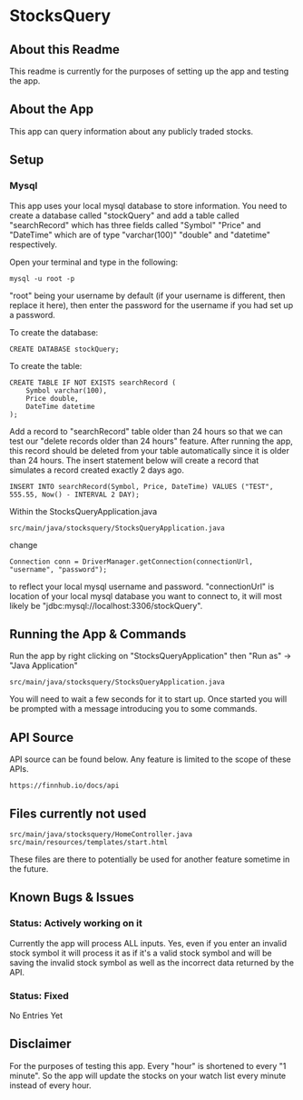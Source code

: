 # StocksQuery

## About this Readme
This readme is currently for the purposes of setting up the app and testing the app.

## About the App
This app can query information about any publicly traded stocks.

## Setup
### Mysql
This app uses your local mysql database to store information. You need to create a database called "stockQuery" and add a table called "searchRecord" which has three fields called "Symbol" "Price" and "DateTime" which are of type "varchar(100)" "double" and "datetime" respectively.

Open your terminal and type in the following:
```
mysql -u root -p
```
"root" being your username by default (if your username is different, then replace it here), then enter the password for the username if you had set up a password.

To create the database:
```
CREATE DATABASE stockQuery;
```
To create the table:
```
CREATE TABLE IF NOT EXISTS searchRecord (
    Symbol varchar(100),
    Price double,
    DateTime datetime
);
```
Add a record to "searchRecord" table older than 24 hours so that we can test our "delete records older than 24 hours" feature. After running the app, this record should be deleted from your table automatically since it is older than 24 hours. The insert statement below will create a record that simulates a record created exactly 2 days ago.
```
INSERT INTO searchRecord(Symbol, Price, DateTime) VALUES ("TEST", 555.55, Now() - INTERVAL 2 DAY);
```
Within the StocksQueryApplication.java
```
src/main/java/stocksquery/StocksQueryApplication.java
```
change
```
Connection conn = DriverManager.getConnection(connectionUrl, "username", "password");
```
to reflect your local mysql username and password. "connectionUrl" is location of your local mysql database you want to connect to, it will most likely be "jdbc:mysql://localhost:3306/stockQuery".

## Running the App & Commands
Run the app by right clicking on "StocksQueryApplication" then "Run as" -> "Java Application"
```
src/main/java/stocksquery/StocksQueryApplication.java
```
You will need to wait a few seconds for it to start up. Once started you will be prompted with a message introducing you to some commands.

## API Source
API source can be found below. Any feature is limited to the scope of these APIs.
```
https://finnhub.io/docs/api
```

## Files currently not used
```
src/main/java/stocksquery/HomeController.java
src/main/resources/templates/start.html
```
These files are there to potentially be used for another feature sometime in the future.

## Known Bugs & Issues
### Status: Actively working on it
Currently the app will process ALL inputs. Yes, even if you enter an invalid stock symbol it will process it as if it's a valid stock symbol and will be saving the invalid stock symbol as well as the incorrect data returned by the API.
### Status: Fixed
No Entries Yet

## Disclaimer
For the purposes of testing this app. Every "hour" is shortened to every "1 minute". So the app will update the stocks on your watch list every minute instead of every hour.
